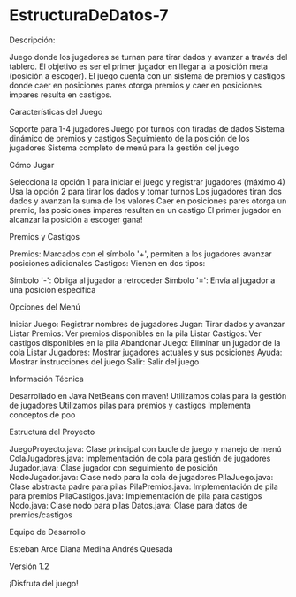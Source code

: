# EstructuraDeDatos-7

Descripción:

Juego donde los jugadores se turnan para tirar dados y avanzar a través del tablero. El objetivo es ser el primer jugador en llegar a la posición meta (posición a escoger). El juego cuenta con un sistema de premios y castigos donde caer en posiciones pares otorga premios y caer en posiciones impares resulta en castigos.







Características del Juego

Soporte para 1-4 jugadores
Juego por turnos con tiradas de dados
Sistema dinámico de premios y castigos
Seguimiento de la posición de los jugadores
Sistema completo de menú para la gestión del juego

Cómo Jugar

Selecciona la opción 1 para iniciar el juego y registrar jugadores (máximo 4)
Usa la opción 2 para tirar los dados y tomar turnos
Los jugadores tiran dos dados y avanzan la suma de los valores
Caer en posiciones pares otorga un premio, las posiciones impares resultan en un castigo
El primer jugador en alcanzar la posición a escoger gana!

Premios y Castigos

Premios: Marcados con el símbolo '+', permiten a los jugadores avanzar posiciones adicionales
Castigos: Vienen en dos tipos:

Símbolo '-': Obliga al jugador a retroceder
Símbolo '=': Envía al jugador a una posición específica



Opciones del Menú

Iniciar Juego: Registrar nombres de jugadores
Jugar: Tirar dados y avanzar
Listar Premios: Ver premios disponibles en la pila
Listar Castigos: Ver castigos disponibles en la pila
Abandonar Juego: Eliminar un jugador de la cola
Listar Jugadores: Mostrar jugadores actuales y sus posiciones
Ayuda: Mostrar instrucciones del juego
Salir: Salir del juego

Información Técnica

Desarrollado en Java NetBeans con maven! 
Utilizamos colas para la gestión de jugadores
Utilizamos pilas para premios y castigos
Implementa conceptos de poo

Estructura del Proyecto

JuegoProyecto.java: Clase principal con bucle de juego y manejo de menú
ColaJugadores.java: Implementación de cola para gestión de jugadores
Jugador.java: Clase jugador con seguimiento de posición
NodoJugador.java: Clase nodo para la cola de jugadores
PilaJuego.java: Clase abstracta padre para pilas
PilaPremios.java: Implementación de pila para premios
PilaCastigos.java: Implementación de pila para castigos
Nodo.java: Clase nodo para pilas
Datos.java: Clase para datos de premios/castigos




Equipo de Desarrollo

Esteban Arce
Diana Medina
Andrés Quesada


Versión
1.2



¡Disfruta del juego!
